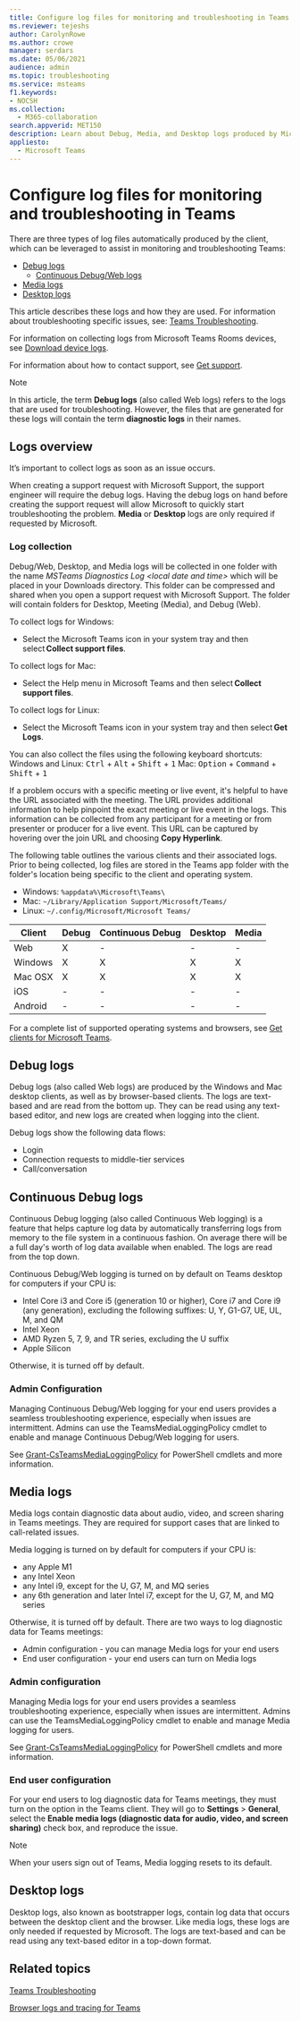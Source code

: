 ```yaml
---
title: Configure log files for monitoring and troubleshooting in Teams
ms.reviewer: tejeshs
author: CarolynRowe
ms.author: crowe
manager: serdars
ms.date: 05/06/2021
audience: admin
ms.topic: troubleshooting
ms.service: msteams
f1.keywords:
- NOCSH
ms.collection:
  - M365-collaboration
search.appverid: MET150
description: Learn about Debug, Media, and Desktop logs produced by Microsoft Teams, where they can be found, and how they can help with monitoring and troubleshooting.
appliesto:
  - Microsoft Teams
---
```


# Configure log files for monitoring and troubleshooting in Teams

There are three types of log files automatically produced by the client, which can be leveraged to assist in monitoring and troubleshooting Teams:

-   [Debug logs](#debug-logs)
    - [Continuous Debug/Web logs](#continuous-debug-logs)
-   [Media logs](#media-logs)
-   [Desktop logs](#desktop-logs)

This article describes these logs and how they are used. For information about troubleshooting specific issues, see: [Teams Troubleshooting](/MicrosoftTeams/troubleshoot/teams).

For information on collecting logs from Microsoft Teams Rooms devices, see [Download device logs](/microsoftteams/rooms/rooms-manage#download-device-logs).

For information about how to contact support, see [Get support](/microsoft-365/business-video/get-help-support).

> [!NOTE]
> In this article, the term **Debug logs** (also called Web logs) refers to the logs that are used for troubleshooting. However, the files that are generated for these logs will contain the term **diagnostic logs** in their names.

## Logs overview

It’s important to collect logs as soon as an issue occurs.

When creating a support request with Microsoft Support, the support engineer will require the debug logs. Having the debug logs on hand before creating the support request will allow Microsoft to quickly start troubleshooting the problem. **Media** or **Desktop** logs are only required if requested by Microsoft.

### Log collection

Debug/Web, Desktop, and Media logs will be collected in one folder with the name _MSTeams Diagnostics Log \<local date and time\>_ which will be placed in your Downloads directory. This folder can be compressed and shared when you open a support request with Microsoft Support. The folder will contain folders for Desktop, Meeting (Media), and Debug (Web).

To collect logs for Windows:
 - Select the Microsoft Teams icon in your system tray and then select **Collect support files**.

To collect logs for Mac:
 - Select the Help menu in Microsoft Teams and then select **Collect support files**.

To collect logs for Linux:
 - Select the Microsoft Teams icon in your system tray and then select **Get Logs**.

You can also collect the files using the following keyboard shortcuts:
Windows and Linux: <kbd>Ctrl</kbd> + <kbd>Alt</kbd> + <kbd>Shift</kbd> + <kbd>1</kbd>
Mac: <kbd>Option</kbd> + <kbd>Command</kbd> + <kbd>Shift</kbd> + <kbd>1</kbd>

If a problem occurs with a specific meeting or live event, it's helpful to have the URL associated with the meeting. The URL provides additional information to help pinpoint the exact meeting or live event in the logs. This information can be collected from any participant for a meeting or from presenter or producer for a live event. This URL can be captured by hovering over the join URL and choosing **Copy Hyperlink**.

The following table outlines the various clients and their associated logs. Prior to being collected, log files are stored in the Teams app folder with the folder's location being specific to the client and operating system.
- Windows: `%appdata%\Microsoft\Teams\`
- Mac: `~/Library/Application Support/Microsoft/Teams/`
- Linux: `~/.config/Microsoft/Microsoft Teams/`

|Client   |Debug    | Continuous Debug|Desktop  |Media    |
|---------|---------|-----------------|---------|---------|
|Web      |X        |-                |-        |-        |
|Windows  |X        |X                |X        |X        |
|Mac OSX  |X        |X                |X        |X        |
|iOS      |-        |-                |-        |-        |
|Android  |-        |-                |-        |-        |


For a complete list of supported operating systems and browsers, see [Get clients for Microsoft Teams](get-clients.md).

## Debug logs

Debug logs (also called Web logs) are produced by the Windows and Mac desktop clients, as well as by browser-based clients. The logs are text-based and are read from the bottom up. They can be read using any text-based editor, and new logs are created when logging into the client.

Debug logs show the following data flows:
-   Login
-   Connection requests to middle-tier services
-   Call/conversation

## Continuous Debug logs

Continuous Debug logging (also called Continuous Web logging) is a feature that helps capture log data by automatically transferring logs from memory to the file system in a continuous fashion. On average there will be a full day's worth of log data available when enabled. The logs are read from the top down.

Continuous Debug/Web logging is turned on by default on Teams desktop for computers if your CPU is:
 - Intel Core i3 and Core i5 (generation 10 or higher), Core i7 and Core i9 (any generation), excluding the following suffixes: U, Y, G1-G7, UE, UL, M, and QM
- Intel Xeon
- AMD Ryzen 5, 7, 9, and TR series, excluding the U suffix
- Apple Silicon

Otherwise, it is turned off by default.

### Admin Configuration
Managing Continuous Debug/Web logging for your end users provides a seamless troubleshooting experience, especially when issues are intermittent. Admins can use the TeamsMediaLoggingPolicy cmdlet to enable and manage Continuous Debug/Web logging for users.

See [Grant-CsTeamsMediaLoggingPolicy](/powershell/module/teams/grant-csteamsmedialoggingpolicy) for PowerShell cmdlets and more information.


## Media logs

Media logs contain diagnostic data about audio, video, and screen sharing in Teams meetings. They are required for support cases that are linked to call-related issues.

Media logging is turned on by default for computers if your CPU is:
- any Apple M1
- any Intel Xeon
- any Intel i9, except for the U, G7, M, and MQ series
- any 6th generation and later Intel i7, except for the U, G7, M, and MQ series

Otherwise, it is turned off by default. There are two ways to log diagnostic data for Teams meetings:
- Admin configuration - you can manage Media logs for your end users
- End user configuration - your end users can turn on Media logs

### Admin configuration

Managing Media logs for your end users provides a seamless troubleshooting experience, especially when issues are intermittent. Admins can use the TeamsMediaLoggingPolicy cmdlet to enable and manage Media logging for users.

See [Grant-CsTeamsMediaLoggingPolicy](/powershell/module/teams/grant-csteamsmedialoggingpolicy) for PowerShell cmdlets and more information.

### End user configuration

For your end users to log diagnostic data for Teams meetings, they must turn on the option in the Teams client. They will go to **Settings** > **General**, select the **Enable media logs (diagnostic data for audio, video, and screen sharing)** check box, and reproduce the issue.

> [!NOTE]
> When your users sign out of Teams, Media logging resets to its default.

## Desktop logs

Desktop logs, also known as bootstrapper logs, contain log data that occurs between the desktop client and the browser. Like media logs, these logs are only needed if requested by Microsoft. The logs are text-based and can be read using any text-based editor in a top-down format.

## Related topics

[Teams Troubleshooting](/MicrosoftTeams/troubleshoot/teams)

[Browser logs and tracing for Teams](/MicrosoftTeams/browser-logs-and-tracing-for-teams)
